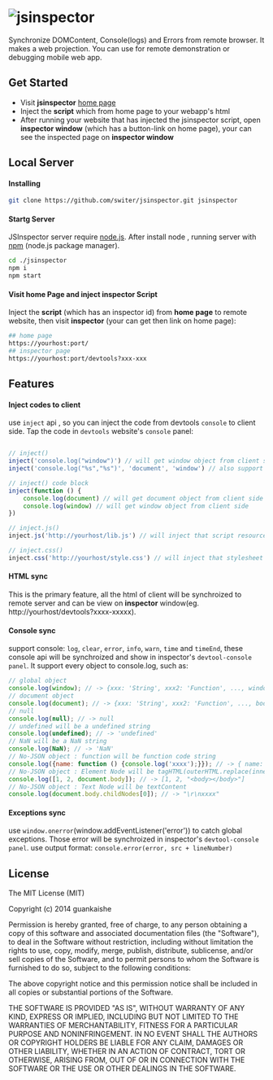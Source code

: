 ![jsinspector](http://switer.github.io/live/images/jsinspector.png)
===================================================================
Synchronize DOMContent, Console(logs) and Errors from remote browser.
It makes a web projection. You can use for remote demonstration or debugging mobile web app.

## Get Started

* Visit __jsinspector__ [home page](http://jsinspector.com/)
* Inject the __script__ which from home page to your webapp's html
* After running your website that has injected the jsinspector script, 
  open __inspector window__ (which has a button-link on home page), your can see the inspected page on __inspector window__

## Local Server

#### Installing
```bash
git clone https://github.com/switer/jsinspector.git jsinspector
```

#### Startg Server
JSInspector server require [node.js](http://nodejs.org). After install node , running server with [npm](http://npmjs.org) (node.js package manager).
```bash
cd ./jsinspector
npm i
npm start
```

#### Visit home Page and inject inspector Script
Inject the __script__ (which has an inspector id) from __home page__ to remote website, then visit __inspector__ (your can get then link on home page):
```bash
## home page
https://yourhost:port/
## inspector page
https://yourhost:port/devtools?xxx-xxx
```

## Features

#### Inject codes to client
use `inject` api , so you can inject the code from devtools `console` to client side.
Tap the code in `devtools` website's `console` panel:
```js

// inject()
inject('console.log("window")') // will get window object from client side
inject('console.log("%s","%s")', 'document', 'window') // also support placeholder

// inject() code block  
inject(function () {
    console.log(document) // will get document object from client side
    console.log(window) // will get window object from client side
})

// inject.js()
inject.js('http://yourhost/lib.js') // will inject that script resource to client side

// inject.css()
inject.css('http://yourhost/style.css') // will inject that stylesheet resource to client side
```
#### HTML sync
This is the primary feature, all the html of client will be synchroized to remote server and can be view on
__inspector__ window(eg. http://yourhost/devtools?xxxx-xxxxx).

#### Console sync
support console: `log`, `clear`, `error`, `info`, `warn`, `time` and `timeEnd`, these console api will be synchroized and show in inspector's `devtool-console panel`.
It support every object to console.log, such as:
```javascript
// global object
console.log(window); // -> {xxx: 'String', xxx2: 'Function', ..., window: 'Global'} 
// document object
console.log(document); // -> {xxx: 'String', xxx2: 'Function', ..., body: 'HTMLBodyElement'}
// null
console.log(null); // -> null
// undefined will be a undefined string
console.log(undefined); // -> 'undefined'
// NaN will be a NaN string
console.log(NaN); // -> 'NaN'
// No-JSON object : function will be function code string
console.log({name: function () {console.log('xxxx');}}); // -> { name: "function () {console.log('xxxx');}" }
// No-JSON object : Element Node will be tagHTML(outerHTML.replace(innerHTML, ''))
console.log([1, 2, document.body]); // -> [1, 2, "<body></body>"]
// No-JSON object : Text Node will be textContent
console.log(document.body.childNodes[0]); // -> "\r\nxxxx"
```

#### Exceptions sync
use `window.onerror`(window.addEventListener('error')) to catch global exceptions. Those error will be synchroized in 
inspector's `devtool-console panel`. use output format: `console.error(error, src + lineNumber)`



## License

The MIT License (MIT)

Copyright (c) 2014 guankaishe

Permission is hereby granted, free of charge, to any person obtaining a copy
of this software and associated documentation files (the "Software"), to deal
in the Software without restriction, including without limitation the rights
to use, copy, modify, merge, publish, distribute, sublicense, and/or sell
copies of the Software, and to permit persons to whom the Software is
furnished to do so, subject to the following conditions:

The above copyright notice and this permission notice shall be included in all
copies or substantial portions of the Software.

THE SOFTWARE IS PROVIDED "AS IS", WITHOUT WARRANTY OF ANY KIND, EXPRESS OR
IMPLIED, INCLUDING BUT NOT LIMITED TO THE WARRANTIES OF MERCHANTABILITY,
FITNESS FOR A PARTICULAR PURPOSE AND NONINFRINGEMENT. IN NO EVENT SHALL THE
AUTHORS OR COPYRIGHT HOLDERS BE LIABLE FOR ANY CLAIM, DAMAGES OR OTHER
LIABILITY, WHETHER IN AN ACTION OF CONTRACT, TORT OR OTHERWISE, ARISING FROM,
OUT OF OR IN CONNECTION WITH THE SOFTWARE OR THE USE OR OTHER DEALINGS IN THE
SOFTWARE.
